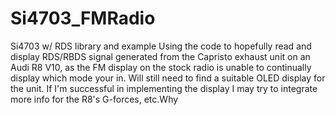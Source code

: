 Si4703_FMRadio
==============

Si4703 w/ RDS library and example
Using the code to hopefully read and display RDS/RBDS signal generated from the Capristo exhaust unit on an Audi R8 V10, as the FM display on the stock radio is unable to continually display which mode your in. Will still need to find a suitable OLED display for the unit.
If I'm successful in implementing the display I may try to integrate more info for the R8's G-forces, etc.Why
